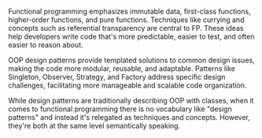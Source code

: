
Functional programming emphasizes immutable data, first-class functions, higher-order functions, and pure functions. Techniques like currying and concepts such as referential transparency are central to FP. These ideas help developers write code that's more predictable, easier to test, and often easier to reason about.

OOP design patterns provide templated solutions to common design issues, making the code more modular, reusable, and adaptable. Patterns like Singleton, Observer, Strategy, and Factory address specific design challenges, facilitating more manageable and scalable code organization.


While design patterns are traditionally describing OOP with classes, when it comes to functional programming there is no vocabulary like "design patterns" and instead it's relegated as techniques and concepts. However, they're both at the same level semantically speaking.

